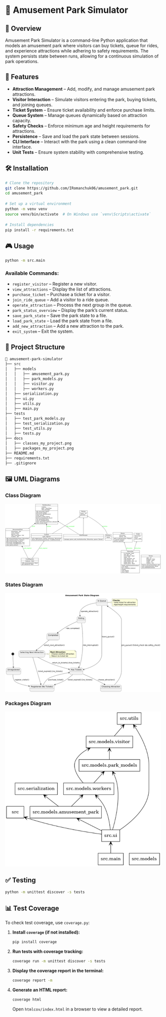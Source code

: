 # 🎡 Amusement Park Simulator

## 📌 Overview
Amusement Park Simulator is a command-line Python application that models an amusement park where visitors can buy tickets, queue for rides, and experience attractions while adhering to safety requirements. The system persists state between runs, allowing for a continuous simulation of park operations.

## 🚀 Features
- **Attraction Management** – Add, modify, and manage amusement park attractions.
- **Visitor Interaction** – Simulate visitors entering the park, buying tickets, and joining queues.
- **Ticket System** – Ensure ticket availability and enforce purchase limits.
- **Queue System** – Manage queues dynamically based on attraction capacity.
- **Safety Checks** – Enforce minimum age and height requirements for attractions.
- **Persistence** – Save and load the park state between sessions.
- **CLI Interface** – Interact with the park using a clean command-line interface.
- **Unit Tests** – Ensure system stability with comprehensive testing.

## 🛠️ Installation
```sh
# Clone the repository
git clone https://github.com/IRomanchuk06/amusement_park.git
cd amusement_park

# Set up a virtual environment
python -m venv venv
source venv/bin/activate  # On Windows use `venv\Scripts\activate`

# Install dependencies
pip install -r requirements.txt
```

## 🎮 Usage
```sh
python -m src.main
```

### Available Commands:
- `register_visitor` – Register a new visitor.  
- `view_attractions` – Display the list of attractions.  
- `purchase_ticket` – Purchase a ticket for a visitor.  
- `join_ride_queue` – Add a visitor to a ride queue.  
- `operate_attraction` – Process the next group in the queue.  
- `park_status_overview` – Display the park’s current status.  
- `save_park_state` – Save the park state to a file.  
- `load_park_state` – Load the park state from a file.  
- `add_new_attraction` – Add a new attraction to the park.  
- `exit_system` – Exit the system.  

## 📂 Project Structure
```
📁 amusement-park-simulator
├── src
│   ├── models
│   │   ├── amusement_park.py
│   │   ├── park_models.py
│   │   ├── visitor.py
│   │   ├── workers.py
│   ├── serialization.py
│   ├── ui.py
│   ├── utils.py
│   ├── main.py
├── tests
│   ├── test_park_models.py
│   ├── test_serialization.py
│   ├── test_utils.py
│   ├── tests.py
├── docs
│   ├── classes_my_project.png
│   ├── packages_my_project.png
├── README.md
├── requirements.txt
├── .gitignore
```

## 🖼️ UML Diagrams
### Class Diagram
![Class Diagram](docs/classes_my_project.png)

### States Diagram
![State Diagram](docs/states_my_project.png)

### Packages Diagram
![State Diagram](docs/packages_my_project.png)

## ✅ Testing
```sh
python -m unittest discover -s tests
```
## 📊 Test Coverage  

To check test coverage, use `coverage.py`:  

1. **Install `coverage` (if not installed):**  
   ```sh
   pip install coverage
   ```

2. **Run tests with coverage tracking:**  
   ```sh
   coverage run -m unittest discover -s tests
   ```

3. **Display the coverage report in the terminal:**  
   ```sh
   coverage report -m
   ```

4. **Generate an HTML report:**  
   ```sh
   coverage html
   ```
   Open `htmlcov/index.html` in a browser to view a detailed report.

